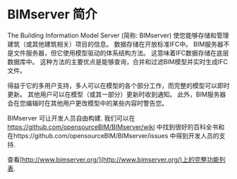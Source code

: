 BIMserver 简介
==============

The Building Information Model Server (简称: BIMserver) 使您能够存储和管理建筑（或其他建筑相关）项目的信息。 数据存储在开放标准IFC中。 BIM服务器不是文件服务器，但它使用模型驱动的体系结构方法。 这意味着IFC数据存储在底层数据库中。 这种方法的主要优点是能够查询，合并和过滤BIM模型并实时生成IFC文件。

得益于它的多用户支持，多人可以在模型的各个部分工作，而完整的模型可以即时更新。 其他用户可以在模型（或其一部分）更新时收到通知。 此外，BIM服务器会在您编辑时在其他用户更改模型中的某些内容时警告您。

BIMserver 可让开发人员自由构建. 我们可以在 https://github.com/opensourceBIM/BIMserver/wiki 中找到很好的百科全书和在https://github.com/opensourceBIM/BIMserver/issues 中得到开发人员的支持.

查看[http://www.bimserver.org/](http://www.bimserver.org/)上的完整功能列表.